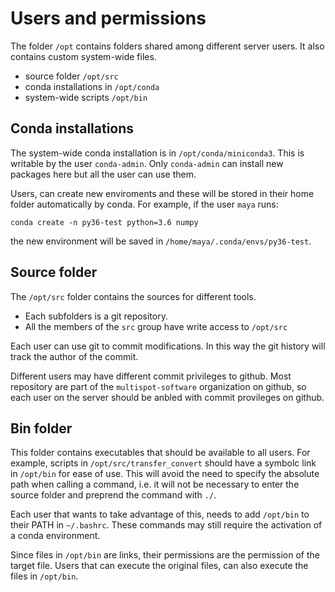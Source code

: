 # Users and permissions

The folder `/opt` contains folders shared among different server
 users. It also contains custom system-wide files.

- source folder `/opt/src`
- conda installations in `/opt/conda`
- system-wide scripts `/opt/bin`

## Conda installations

The system-wide conda installation is in `/opt/conda/miniconda3`.
This is writable by the user `conda-admin`. Only `conda-admin`
can install new packages here but all the user can use them.

Users, can create new enviroments and these will be stored
in their home folder automatically by conda. For example,
if the user `maya` runs:

```
conda create -n py36-test python=3.6 numpy
```

the new environment will be saved in `/home/maya/.conda/envs/py36-test`.

## Source folder

The `/opt/src` folder contains the sources for different tools.

- Each subfolders is a git repository.
- All the members of the `src` group have write access to `/opt/src`

Each user can use git to commit modifications. In this way the
git history will track the author of the commit.

Different users may have different commit privileges to github.
Most repository are part of the `multispot-software` organization
on github, so each user on the server should be anbled with
commit provileges on github.

## Bin folder

This folder contains executables that should be available to
all users. For example, scripts in `/opt/src/transfer_convert`
should have a symbolc link in `/opt/bin` for ease of use.
This will avoid the need to specify the absolute path when
calling a command, i.e. it will not be necessary to enter the
source folder and preprend the command with `./`.

Each user that wants to take advantage of this, needs to add
`/opt/bin` to their PATH in `~/.bashrc`. These commands may still
require the activation of a conda environment.

Since files in `/opt/bin` are links, their permissions are the
permission of the target file. Users that can execute
the original files, can also execute the files in `/opt/bin`.
